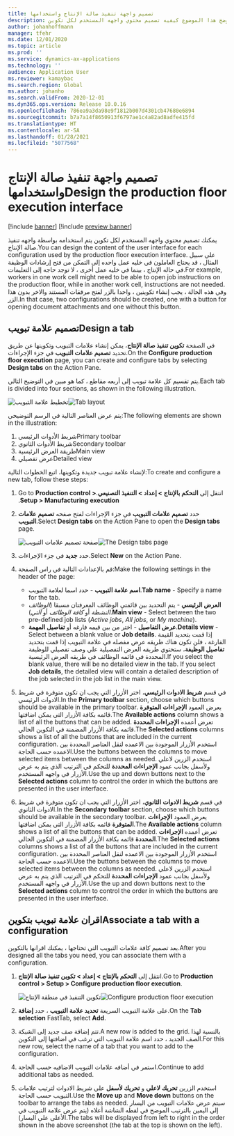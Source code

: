 ```yaml
---
title: تصميم واجهة تنفيذ صالة الإنتاج‬ واستخدامها
description: يوضح هذا الموضوع كيفيه تصميم محتوي واجهه المستخدم لكل تكوين.
author: johanhoffmann
manager: tfehr
ms.date: 12/01/2020
ms.topic: article
ms.prod: ''
ms.service: dynamics-ax-applications
ms.technology: ''
audience: Application User
ms.reviewer: kamaybac
ms.search.region: Global
ms.author: johanho
ms.search.validFrom: 2020-12-01
ms.dyn365.ops.version: Release 10.0.16
ms.openlocfilehash: 786ea9a3da98e9f1812b007d4301cb47680e6894
ms.sourcegitcommit: b7a7a14f8650913f6797ae1c4a82ad8adfe415fd
ms.translationtype: HT
ms.contentlocale: ar-SA
ms.lasthandoff: 01/28/2021
ms.locfileid: "5077568"
---
```

# <a name="design-the-production-floor-execution-interface"></a><span data-ttu-id="591a0-103">تصميم واجهة تنفيذ صالة الإنتاج‬ واستخدامها</span><span class="sxs-lookup"><span data-stu-id="591a0-103">Design the production floor execution interface</span></span>

[!include [banner](../includes/banner.md)]
[!include [preview banner](../includes/preview-banner.md)]

<span data-ttu-id="591a0-104">يمكنك تصميم محتوي واجهه المستخدم لكل تكوين يتم استخدامه بواسطة واجهه تنفيذ صالة الإنتاج.</span><span class="sxs-lookup"><span data-stu-id="591a0-104">You can design the content of the user interface for each configuration used by the production floor execution interface.</span></span> <span data-ttu-id="591a0-105">علي سبيل المثال ، قد يحتاج العاملون في خليه عمل واحده إلى التمكن من فتح إرشادات الوظيفة في حاله الإنتاج ، بينما في خليه عمل أخرى ، لا توجد حاجه إلى التعليمات.</span><span class="sxs-lookup"><span data-stu-id="591a0-105">For example, workers in one work cell might need to be able to open job instructions on the production floor, while in another work cell, instructions are not needed.</span></span> <span data-ttu-id="591a0-106">وفي هذه الحالة ، يجب إنشاء تكوينين ، واحدا بالزر لفتح مرفقات المستند والاخر بدون هذا الزر.</span><span class="sxs-lookup"><span data-stu-id="591a0-106">In that case, two configurations should be created, one with a button for opening document attachments and one without this button.</span></span>

## <a name="design-a-tab"></a><span data-ttu-id="591a0-107">تصميم علامة تبويب</span><span class="sxs-lookup"><span data-stu-id="591a0-107">Design a tab</span></span>

<span data-ttu-id="591a0-108">في الصفحة **تكوين تنفيذ صالة الإنتاج**، يمكن إنشاء علامات التبويب وتكوينها عن طريق تحديد **تصميم علامات التبويب** في جزء الإجراءات.</span><span class="sxs-lookup"><span data-stu-id="591a0-108">On the **Configure production floor execution** page, you can create and configure tabs by selecting **Design tabs** on the Action Pane.</span></span>

<span data-ttu-id="591a0-109">يتم تقسيم كل علامة تبويب إلى أربعه مقاطع ، كما هو مبين في التوضيح التالي.</span><span class="sxs-lookup"><span data-stu-id="591a0-109">Each tab is divided into four sections, as shown in the following illustration.</span></span>

<span data-ttu-id="591a0-110">![تخطيط علامة التبويب](media/pfe-tab-layout.png "تخطيط علامة التبويب")</span><span class="sxs-lookup"><span data-stu-id="591a0-110">![Tab layout](media/pfe-tab-layout.png "Tab layout")</span></span>

<span data-ttu-id="591a0-111">يتم عرض العناصر التالية في الرسم التوضيحي:</span><span class="sxs-lookup"><span data-stu-id="591a0-111">The following elements are shown in the illustration:</span></span>

1. <span data-ttu-id="591a0-112">شريط الأدوات الرئيسي</span><span class="sxs-lookup"><span data-stu-id="591a0-112">Primary toolbar</span></span>
1. <span data-ttu-id="591a0-113">شريط الأدوات الثانوي</span><span class="sxs-lookup"><span data-stu-id="591a0-113">Secondary toolbar</span></span>
1. <span data-ttu-id="591a0-114">طريقة العرض الرئيسية</span><span class="sxs-lookup"><span data-stu-id="591a0-114">Main view</span></span>
1. <span data-ttu-id="591a0-115">عرض تفصيلي</span><span class="sxs-lookup"><span data-stu-id="591a0-115">Detailed view</span></span>

<span data-ttu-id="591a0-116">لإنشاء علامة تبويب جديدة وتكوينها، اتبع الخطوات التالية:</span><span class="sxs-lookup"><span data-stu-id="591a0-116">To create and configure a new tab, follow these steps:</span></span>

1. <span data-ttu-id="591a0-117">انتقل إلى **التحكم بالإنتاج &gt; إعداد &gt; ‏‫التنفيذ التصنيعي**.</span><span class="sxs-lookup"><span data-stu-id="591a0-117">Go to **Production control &gt; Setup &gt; Manufacturing execution**.</span></span>

1. <span data-ttu-id="591a0-118">حدد **تصميم علامات التبويب** في جزء الإجراءات لفتح صفحه **تصميم علامات التبويب**.</span><span class="sxs-lookup"><span data-stu-id="591a0-118">Select **Design tabs** on the Action Pane to open the **Design tabs** page.</span></span>

    <span data-ttu-id="591a0-119">![صفحة تصميم علامات التبويب](media/pfe-design-tabs.png "صفحة تصميم علامات التبويب")</span><span class="sxs-lookup"><span data-stu-id="591a0-119">![The Design tabs page](media/pfe-design-tabs.png "The Design tabs page")</span></span>

1. <span data-ttu-id="591a0-120">حدد **جديد** في جزء الإجراءات.</span><span class="sxs-lookup"><span data-stu-id="591a0-120">Select **New** on the Action Pane.</span></span>

1. <span data-ttu-id="591a0-121">قم بالإعدادات التالية في راس الصفحة:</span><span class="sxs-lookup"><span data-stu-id="591a0-121">Make the following settings in the header of the page:</span></span>

    - <span data-ttu-id="591a0-122">**اسم علامة التبويب** - حدد اسما لعلامة التبويب.</span><span class="sxs-lookup"><span data-stu-id="591a0-122">**Tab name** - Specify a name for the tab.</span></span>
    - <span data-ttu-id="591a0-123">**العرض الرئيسي** - يتم التحديد بين قائمتي الوظائف المعرفتان مسبقا (*الوظائف النشطة* أو *كافة الوظائف* أو *آلتي*).</span><span class="sxs-lookup"><span data-stu-id="591a0-123">**Main view** - Select between the two pre-defined job lists (*Active jobs*, *All jobs*, or *My machine*).</span></span>
    - <span data-ttu-id="591a0-124">**عرض التفاصيل** - اختر من بين قيمه فارغه أو **تفاصيل المهمة**.</span><span class="sxs-lookup"><span data-stu-id="591a0-124">**Details view** - Select between a blank value or **Job details**.</span></span> <span data-ttu-id="591a0-125">إذا قمت بتحديد القيمة الفارغة ، فلن تكون هناك طريقه عرض مفصله في علامة التبويب إذا قمت بتحديد **تفاصيل الوظيفة**، ستحتوي طريقه العرض التفصيلية علي وصف تفصيلي للوظيفة المحددة في قائمه الوظائف في طريقه العرض الرئيسية.</span><span class="sxs-lookup"><span data-stu-id="591a0-125">If you select the blank value, there will be no detailed view in the tab. If you select **Job details**, the detailed view will contain a detailed description of the job selected in the job list in the main view.</span></span>

1. <span data-ttu-id="591a0-126">في قسم **شريط الادوات الرئيسي**، اختر الأزرار التي يجب ان تكون متوفرة في شريط الادوات الرئيسي.</span><span class="sxs-lookup"><span data-stu-id="591a0-126">In the **Primary toolbar** section, choose which buttons should be available in the primary toolbar.</span></span> <span data-ttu-id="591a0-127">يعرض العمود **الإجراءات المتوفرة** قائمه بكافة الأزرار التي يمكن اضافتها.</span><span class="sxs-lookup"><span data-stu-id="591a0-127">The **Available actions** column shows a list of all the buttons that can be added.</span></span> <span data-ttu-id="591a0-128">تعرض أعمده **الإجراءات المحددة** قائمه بكافة الأزرار المضمنة في التكوين الحالي.</span><span class="sxs-lookup"><span data-stu-id="591a0-128">The **Selected actions** columns shows a list of all the buttons that are included in the current configuration.</span></span> <span data-ttu-id="591a0-129">استخدم الأزرار الموجودة بين الاعمده لنقل العناصر المحددة بين الاعمده حسب الحاجة.</span><span class="sxs-lookup"><span data-stu-id="591a0-129">Use the buttons between the columns to move selected items between the columns as needed.</span></span> <span data-ttu-id="591a0-130">استخدم الزرين لاعلي ولأسفل بجانب عمود **الإجراءات المحددة** للتحكم في الترتيب الذي يتم به عرض الأزرار في واجهه المستخدم.</span><span class="sxs-lookup"><span data-stu-id="591a0-130">Use the up and down buttons next to the **Selected actions** column to control the order in which the buttons are presented in the user interface.</span></span>

1. <span data-ttu-id="591a0-131">في قسم **شريط الادوات** **الثانوي**، اختر الأزرار التي يجب ان تكون متوفرة في شريط الادوات الثانوي.</span><span class="sxs-lookup"><span data-stu-id="591a0-131">In the **Secondary** **toolbar** section, choose which buttons should be available in the secondary toolbar.</span></span> <span data-ttu-id="591a0-132">يعرض العمود **الإجراءات المتوفرة** قائمه بكافة الأزرار التي يمكن اضافتها.</span><span class="sxs-lookup"><span data-stu-id="591a0-132">The **Available actions** column shows a list of all the buttons that can be added.</span></span> <span data-ttu-id="591a0-133">تعرض أعمده **الإجراءات المحددة** قائمه بكافة الأزرار المضمنة في التكوين الحالي.</span><span class="sxs-lookup"><span data-stu-id="591a0-133">The **Selected actions** columns shows a list of all the buttons that are included in the current configuration.</span></span> <span data-ttu-id="591a0-134">استخدم الأزرار الموجودة بين الاعمده لنقل العناصر المحددة بين الاعمده حسب الحاجة.</span><span class="sxs-lookup"><span data-stu-id="591a0-134">Use the buttons between the columns to move selected items between the columns as needed.</span></span> <span data-ttu-id="591a0-135">استخدم الزرين لاعلي ولأسفل بجانب عمود **الإجراءات المحددة** للتحكم في الترتيب الذي يتم به عرض الأزرار في واجهه المستخدم.</span><span class="sxs-lookup"><span data-stu-id="591a0-135">Use the up and down buttons next to the **Selected actions** column to control the order in which the buttons are presented in the user interface.</span></span>

## <a name="associate-a-tab-with-a-configuration"></a><span data-ttu-id="591a0-136">اقران علامة تبويب بتكوين</span><span class="sxs-lookup"><span data-stu-id="591a0-136">Associate a tab with a configuration</span></span>

<span data-ttu-id="591a0-137">بعد تصميم كافة علامات التبويب التي تحتاجها ، يمكنك اقرانها بالتكوين.</span><span class="sxs-lookup"><span data-stu-id="591a0-137">After you designed all the tabs you need, you can associate them with a configuration.</span></span>

1. <span data-ttu-id="591a0-138">انتقل إلى **التحكم بالإنتاج &gt; إعداد &gt; تكوين تنفيذ صالة الإنتاج**.</span><span class="sxs-lookup"><span data-stu-id="591a0-138">Go to **Production control &gt; Setup &gt; Configure production floor execution**.</span></span>

    <span data-ttu-id="591a0-139">![تكوين التنفيذ في منطقة الإنتاج‬](media/pfe-config-prod-floor-execution.png "تكوين التنفيذ في منطقة الإنتاج‬")</span><span class="sxs-lookup"><span data-stu-id="591a0-139">![Configure production floor execution](media/pfe-config-prod-floor-execution.png "Configure production floor execution")</span></span>

1. <span data-ttu-id="591a0-140">على علامة التبويب السريعة **تحديد علامة التبويب** ، حدد **إضافة**.</span><span class="sxs-lookup"><span data-stu-id="591a0-140">On the **Tab selection** FastTab, select **Add**.</span></span>

1. <span data-ttu-id="591a0-141">تتم إضافة صف جديد إلى الشبكة.</span><span class="sxs-lookup"><span data-stu-id="591a0-141">A new row is added to the grid.</span></span> <span data-ttu-id="591a0-142">بالنسبة لهذا الصف الجديد ، حدد اسم علامة التبويب التي ترغب في اضافتها إلى التكوين.</span><span class="sxs-lookup"><span data-stu-id="591a0-142">For this new row, select the name of a tab that you want to add to the configuration.</span></span>

1. <span data-ttu-id="591a0-143">استمر في أضافه علامات التبويب الاضافيه حسب الحاجة.</span><span class="sxs-lookup"><span data-stu-id="591a0-143">Continue to add additional tabs as needed.</span></span>

1. <span data-ttu-id="591a0-144">استخدم الزرين **تحريك لاعلي** و **تحريك لأسفل** علي شريط الادوات لترتيب علامات التبويب حسب الحاجة.</span><span class="sxs-lookup"><span data-stu-id="591a0-144">Use the **Move up** and **Move down** buttons on the toolbar to arrange the tabs as needed.</span></span> <span data-ttu-id="591a0-145">سيتم عرض علامات التبويب من اليسار إلى اليمين بالترتيب الموضح في لقطه الشاشة أعلاه (يتم عرض علامة التبويب في الأعلى علي اليسار).</span><span class="sxs-lookup"><span data-stu-id="591a0-145">The tabs will be displayed from left to right in the order shown in the above screenshot (the tab at the top is shown on the left).</span></span>
